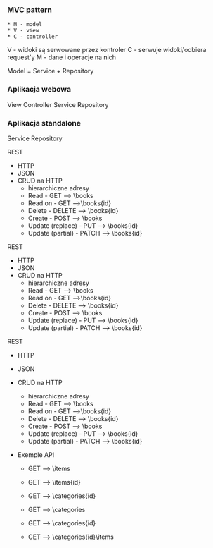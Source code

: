 ### MVC pattern
    * M - model
    * V - view
    * C - controller

V - widoki są serwowane przez kontroler
C - serwuje widoki/odbiera request'y
M - dane i operacje na nich

Model = Service + Repository

### Aplikacja webowa
View
Controller
Service
Repository

### Aplikacja standalone
Service
Repository


REST
* HTTP
* JSON
* CRUD na HTTP
    * hierarchiczne adresy
    * Read - GET --> \books
    * Read on - GET -->\books\{id}
    * Delete - DELETE --> \books\{id}
    * Create - POST --> \books
    * Update (replace) - PUT --> \books\{id}
    * Update (partial) - PATCH --> \books\{id}
    

REST
* HTTP
* JSON
* CRUD na HTTP
    * hierarchiczne adresy
    * Read - GET --> \books
    * Read on - GET -->\books\{id}
    * Delete - DELETE --> \books\{id}
    * Create - POST --> \books
    * Update (replace) - PUT --> \books\{id}
    * Update (partial) - PATCH --> \books\{id}
    

    

REST
* HTTP
* JSON
* CRUD na HTTP
    * hierarchiczne adresy
    * Read - GET --> \books
    * Read on - GET -->\books\{id}
    * Delete - DELETE --> \books\{id}
    * Create - POST --> \books
    * Update (replace) - PUT --> \books\{id}
    * Update (partial) - PATCH --> \books\{id}
    
* Exemple API
  * GET --> \items
  * GET --> \items\{id}
  * GET --> \categories\{id}
  
  * GET --> \categories
  * GET --> \categories\{id}
  * GET --> \categories\{id}\items